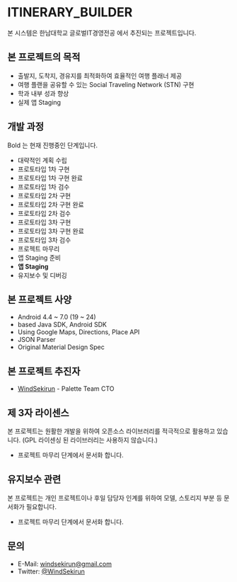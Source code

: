 # ITINERARY_BUILDER
본 시스템은 한남대학교 글로벌IT경영전공 에서 추진되는 프로젝트입니다.

## 본 프로젝트의 목적

* 출발지, 도착지, 경유지를 최적화하여 효율적인 여행 플래너 제공
* 여행 플랜을 공유할 수 있는 Social Traveling Network (STN) 구현
* 학과 내부 성과 향상
* 실제 앱 Staging

## 개발 과정
Bold 는 현재 진행중인 단계입니다.

* 대략적인 계획 수립
* 프로토타입 1차 구현
* 프로토타입 1차 구현 완료
* 프로토타입 1차 검수
* 프로토타입 2차 구현
* 프로토타입 2차 구현 완료
* 프로토타입 2차 검수
* 프로토타입 3차 구현
* 프로토타입 3차 구현 완료
* 프로토타입 3차 검수
* 프로젝트 마무리
* 앱 Staging 준비
* **앱 Staging**
* 유지보수 및 디버깅

## 본 프로젝트 사양

* Android 4.4 ~ 7.0 (19 ~ 24)
* based Java SDK, Android SDK
* Using Google Maps, Directions, Place API
* JSON Parser
* Original Material Design Spec

## 본 프로젝트 추진자

* [WindSekirun](https://github.com/windsekirun) - Palette Team CTO

## 제 3자 라이센스
본 프로젝트는 원활한 개발을 위하여 오픈소스 라이브러리를 적극적으로 활용하고 있습니다. (GPL 라이센싱 된 라이브러리는 사용하지 않습니다.)

* 프로젝트 마무리 단계에서 문서화 합니다.

## 유지보수 관련
본 프로젝트는 개인 프로젝트이나 후일 담당자 인계를 위하여 모델, 스토리지 부분 등 문서화가 필요합니다.

* 프로젝트 마무리 단계에서 문서화 합니다.

## 문의
* E-Mail: windsekirun@gmail.com
* Twitter: [@WindSekirun](http://twitter.com/windsekirun)
